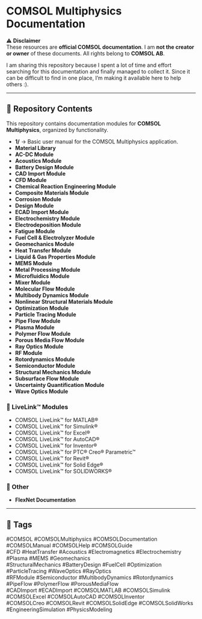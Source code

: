 # COMSOL Multiphysics Documentation

⚠️ **Disclaimer**  
These resources are **official COMSOL documentation**. I am **not the creator or owner** of these documents. All rights belong to **COMSOL AB**.  

I am sharing this repository because I spent a lot of time and effort searching for this documentation and finally managed to collect it. Since it can be difficult to find in one place, I’m making it available here to help others :).  

---

## 📂 Repository Contents

This repository contains documentation modules for **COMSOL Multiphysics**, organized by functionality.  

- **1/** → Basic user manual for the COMSOL Multiphysics application.  
- **Material Library**  
- **AC-DC Module**  
- **Acoustics Module**  
- **Battery Design Module**  
- **CAD Import Module**  
- **CFD Module**  
- **Chemical Reaction Engineering Module**  
- **Composite Materials Module**  
- **Corrosion Module**  
- **Design Module**  
- **ECAD Import Module**  
- **Electrochemistry Module**  
- **Electrodeposition Module**  
- **Fatigue Module**  
- **Fuel Cell & Electrolyzer Module**  
- **Geomechanics Module**  
- **Heat Transfer Module**  
- **Liquid & Gas Properties Module**  
- **MEMS Module**  
- **Metal Processing Module**  
- **Microfluidics Module**  
- **Mixer Module**  
- **Molecular Flow Module**  
- **Multibody Dynamics Module**  
- **Nonlinear Structural Materials Module**  
- **Optimization Module**  
- **Particle Tracing Module**  
- **Pipe Flow Module**  
- **Plasma Module**  
- **Polymer Flow Module**  
- **Porous Media Flow Module**  
- **Ray Optics Module**  
- **RF Module**  
- **Rotordynamics Module**  
- **Semiconductor Module**  
- **Structural Mechanics Module**  
- **Subsurface Flow Module**  
- **Uncertainty Quantification Module**  
- **Wave Optics Module**  

### 🔗 LiveLink™ Modules
- COMSOL LiveLink™ for MATLAB®  
- COMSOL LiveLink™ for Simulink®  
- COMSOL LiveLink™ for Excel®  
- COMSOL LiveLink™ for AutoCAD®  
- COMSOL LiveLink™ for Inventor®  
- COMSOL LiveLink™ for PTC® Creo® Parametric™  
- COMSOL LiveLink™ for Revit®  
- COMSOL LiveLink™ for Solid Edge®  
- COMSOL LiveLink™ for SOLIDWORKS®  

### 📑 Other
- **FlexNet Documentation**  

---

## 🔖 Tags

#COMSOL #COMSOLMultiphysics #COMSOLDocumentation #COMSOLManual #COMSOLHelp #COMSOLGuide  
#CFD #HeatTransfer #Acoustics #Electromagnetics #Electrochemistry #Plasma #MEMS #Geomechanics  
#StructuralMechanics #BatteryDesign #FuelCell #Optimization #ParticleTracing #WaveOptics #RayOptics  
#RFModule #Semiconductor #MultibodyDynamics #Rotordynamics #PipeFlow #PolymerFlow #PorousMediaFlow  
#CADImport #ECADImport #COMSOLMATLAB #COMSOLSimulink #COMSOLExcel #COMSOLAutoCAD #COMSOLInventor  
#COMSOLCreo #COMSOLRevit #COMSOLSolidEdge #COMSOLSolidWorks #EngineeringSimulation #PhysicsModeling  
